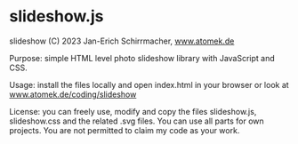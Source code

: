 # slideshow.js

slideshow (C) 2023 Jan-Erich Schirrmacher, www.atomek.de

Purpose: simple HTML level photo slideshow library with JavaScript and CSS.

Usage: install the files locally and open index.html in your browser or look at www.atomek.de/coding/slideshow

License: you can freely use, modify and copy the files slideshow.js, slideshow.css and the related .svg files.
You can use all parts for own projects. You are not permitted to claim my code as your work.
